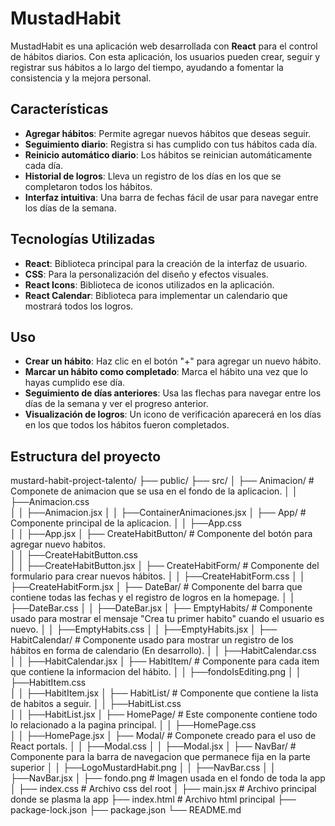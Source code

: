 # MustadHabit

MustadHabit es una aplicación web desarrollada con **React** para el control de hábitos diarios. Con esta aplicación, los usuarios pueden crear, seguir y registrar sus hábitos a lo largo del tiempo, ayudando a fomentar la consistencia y la mejora personal.

## Características

- **Agregar hábitos**: Permite agregar nuevos hábitos que deseas seguir.
- **Seguimiento diario**: Registra si has cumplido con tus hábitos cada día.
- **Reinicio automático diario**: Los hábitos se reinician automáticamente cada día.
- **Historial de logros**: Lleva un registro de los días en los que se completaron todos los hábitos.
- **Interfaz intuitiva**: Una barra de fechas fácil de usar para navegar entre los días de la semana.

## Tecnologías Utilizadas

- **React**: Biblioteca principal para la creación de la interfaz de usuario.
- **CSS**: Para la personalización del diseño y efectos visuales.
- **React Icons**: Biblioteca de iconos utilizados en la aplicación.
- **React Calendar**: Biblioteca para implementar un calendario que mostrará todos los logros.

## Uso

- **Crear un hábito**: Haz clic en el botón "+" para agregar un nuevo hábito.
- **Marcar un hábito como completado**: Marca el hábito una vez que lo hayas cumplido ese día.
- **Seguimiento de días anteriores**: Usa las flechas para navegar entre los días de la semana y ver el progreso anterior.
- **Visualización de logros**: Un icono de verificación aparecerá en los días en los que todos los hábitos fueron completados.

## Estructura del proyecto

mustard-habit-project-talento/
├── public/
├── src/
│   ├── Animacion/                      # Componete de animacion que se usa en el fondo de la aplicacion.
│   │   ├──Animacion.css   
│   │   ├──Animacion.jsx
│   │   ├──ContainerAnimaciones.jsx
│   ├── App/                            # Componente principal de la aplicacion.
│   │   ├──App.css   
│   │   ├──App.jsx
│   ├── CreateHabitButton/              # Componente del botón para agregar nuevo habitos.   
│   │   ├──CreateHabitButton.css   
│   │   ├──CreateHabitButton.jsx
│   ├── CreateHabitForm/                # Componente del formulario para crear nuevos hábitos.
│   │   ├──CreateHabitForm.css
│   │   ├──CreateHabitForm.jsx
│   ├── DateBar/                        # Componente del barra que contiene todas las fechas y el registro de logros en la homepage.
│   │   ├──DateBar.css
│   │   ├──DateBar.jsx
│   ├── EmptyHabits/                    # Componente usado para mostrar el mensaje "Crea tu primer habito" cuando el usuario es nuevo.
│   │   ├──EmptyHabits.css
│   │   ├──EmptyHabits.jsx
│   ├── HabitCalendar/                  # Componente usado para mostrar un registro de los hábitos en forma de calendario (En desarrollo).
│   │   ├──HabitCalendar.css   
│   │   ├──HabitCalendar.jsx
│   ├── HabitItem/                      # Componente para cada item que contiene la informacion del hábito.
│   │   ├──fondoIsEditing.png
│   │   ├──HabitItem.css   
│   │   ├──HabitItem.jsx
│   ├── HabitList/                      # Componente que contiene la lista de habitos a seguir.
│   │   ├──HabitList.css   
│   │   ├──HabitList.jsx
│   ├── HomePage/                       # Este componente contiene todo lo relacionado a la pagina principal.
│   │   ├──HomePage.css   
│   │   ├──HomePage.jsx
│   ├── Modal/                          # Componete creado para el uso de React portals.
│   │   ├──Modal.css
│   │   ├──Modal.jsx
│   ├── NavBar/                         # Componente para la barra de navegacion que permanece fija en la parte superior
│   │   ├──LogoMustardHabit.png
│   │   ├──NavBar.css
│   │   ├──NavBar.jsx
│   ├── fondo.png                       # Imagen usada en el fondo de toda la app
│   ├── index.css                       # Archivo css del root
│   ├── main.jsx                        # Archivo principal donde se plasma la app
├── index.html                          # Archivo html principal
├── package-lock.json
├── package.json
└── README.md



